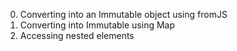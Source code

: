 0. Converting into an Immutable object using fromJS
1. Converting into Immutable using Map
2. Accessing nested elements

